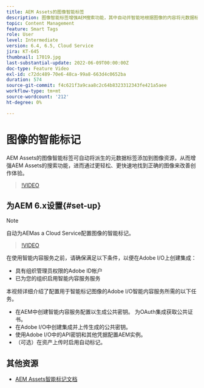 ```yaml
---
title: AEM Assets的图像智能标签
description: 图像智能标签增强AEM搜索功能，其中自动并智能地根据图像的内容将元数据标签添加到图像资源。
topic: Content Management
feature: Smart Tags
role: User
level: Intermediate
version: 6.4, 6.5, Cloud Service
jira: KT-645
thumbnail: 17019.jpg
last-substantial-update: 2022-06-09T00:00:00Z
doc-type: Feature Video
exl-id: c72dc489-70e6-48ca-99a8-663d4c0652ba
duration: 574
source-git-commit: f4c621f3a9caa8c2c64b8323312343fe421a5aee
workflow-type: tm+mt
source-wordcount: '212'
ht-degree: 0%

---
```


# 图像的智能标记

AEM Assets的图像智能标签可自动将派生的元数据标签添加到图像资源，从而增强AEM Assets的搜索功能，进而通过更轻松、更快速地找到正确的图像来改善创作体验。

>[!VIDEO](https://video.tv.adobe.com/v/17019?quality=12&learn=on)

## 为AEM 6.x设置{#set-up}

>[!NOTE]
> 自动为AEMas a Cloud Service配置图像的智能标记。

>[!VIDEO](https://video.tv.adobe.com/v/17023?quality=12&learn=on)

在使用智能内容服务之前，请确保满足以下条件，以便在Adobe I/O上创建集成：

* 具有组织管理员权限的Adobe ID帐户
* 已为您的组织启用智能内容服务服务

本视频详细介绍了配置用于智能标记图像的Adobe I/O智能内容服务所需的以下任务。

* 在AEM中创建智能内容服务配置以生成公共密钥。 为OAuth集成获取公共证书。
* 在Adobe I/O中创建集成并上传生成的公共密钥。
* 使用Adobe I/O中的API密钥和其他凭据配置AEM实例。
* （可选）在资产上传时启用自动标记。

## 其他资源

* [AEM Assets智能标记文档](https://experienceleague.adobe.com/docs/experience-manager-cloud-service/assets/manage/smart-tags.html)
